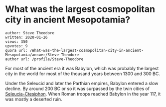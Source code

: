 # What was the largest cosmopolitan city in ancient Mesopotamia?

	author: Steve Theodore
	written: 2020-01-26
	views: 350
	upvotes: 9
	quora url: /What-was-the-largest-cosmopolitan-city-in-ancient-Mesopotamia/answer/Steve-Theodore
	author url: /profile/Steve-Theodore


For most of the ancient era it was Babylon, which was probably the largest city in the world for most of the thousand years between 1300 and 300 BC.

Under the Seleucid and later the Parthian empires, Babylon entered a slow decline. By around 200 BC or so it was surpassed by the twin cities of [Seleucia-Ctesiphon](https://en.wikipedia.org/wiki/Seleucia). When Roman troops reached Babylon in the year 117, it was mostly a deserted ruin.

